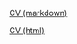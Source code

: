 [CV (markdown)](https://Mari-Vasilevskaya.github.io/rsschool-cv/cv)

[CV (html)](https://Mari-Vasilevskaya.github.io/rsschool-cv/)
